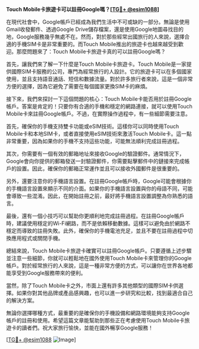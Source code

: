 **Touch Mobile卡旅遊卡可以註冊Google嗎？[[TG💪+ @esim1088](https://t.me/s/esim1088)]**

在現代社會中，Google帳戶已經成為我們生活中不可或缺的一部分。無論是使用Gmail收發郵件、透過Google Drive儲存檔案，還是使用Google地圖尋找目的地，Google服務幾乎無處不在。然而，對於那些經常出國旅行的人來說，選擇合適的手機SIM卡是非常重要的。而Touch Mobile推出的旅遊卡也越來越受到歡迎。那麼問題來了：Touch Mobile卡旅遊卡真的可以註冊Google嗎？

首先，讓我們來了解一下什麼是Touch Mobile卡旅遊卡。Touch Mobile是一家提供國際SIM卡服務的公司，專門為經常旅行的人設計。它的旅遊卡可以在多個國家使用，並且支持語音通話、短信和數據流量。對於許多旅行者來說，這是一個非常方便的選擇，因為它避免了需要在每個國家更換SIM卡的麻煩。

接下來，我們來探討一下這個問題的核心：Touch Mobile卡能否用於註冊Google帳戶。答案是肯定的！只要你有合適的手機和穩定的網路連接，就可以使用Touch Mobile卡來註冊Google帳戶。不過，在實際操作過程中，有一些細節需要注意。

首先，確保你的手機支持雙卡功能或eSIM技術。這樣你可以同時使用Touch Mobile卡和本地SIM卡，或者直接使用eSIM技術來激活Touch Mobile卡。這一點非常重要，因為如果你的手機不支持這些功能，可能無法順利完成註冊過程。

其次，你需要有一個有效的郵箱地址來接收Google的驗證郵件。通常情況下，Google會向你提供的郵箱發送一封驗證郵件，你需要點擊郵件中的鏈接來完成帳戶的設置。因此，確保你的郵箱正常運作並且可以接收外國郵件是很重要的。

另外，還要注意你的手機語言設置。在註冊Google帳戶時，Google可能會根據你的手機語言設置來顯示不同的介面。如果你的手機語言設置與你的母語不同，可能會導致一些混淆。因此，在開始註冊之前，最好將手機語言設置調整為你熟悉的語言。

最後，還有一個小技巧可以幫助你更順利地完成註冊過程。在註冊Google帳戶時，建議使用穩定的Wi-Fi網路，而不是依賴移動數據。這樣可以避免由於網路不穩定而導致的註冊失敗。此外，確保你的手機電池充足，並且不要在註冊過程中切換應用程式或關閉手機。

總結來說，Touch Mobile卡旅遊卡確實可以註冊Google帳戶。只要遵循上述步驟並注意一些細節，你就可以輕鬆地在國外使用Touch Mobile卡來管理你的Google帳戶。對於經常旅行的人來說，這是一種非常方便的方式，可以讓你在世界各地都能享受到Google服務帶來的便利。

當然，除了Touch Mobile卡之外，市面上還有許多其他類型的國際SIM卡供選擇。如果你對其他品牌或產品感興趣，也可以進一步研究和比較，找到最適合自己的解決方案。

無論你選擇哪種方式，最重要的是確保你的手機設備和網路環境能夠支持Google帳戶的註冊和使用。希望這篇文章能幫助到那些正在考慮使用Touch Mobile卡旅遊卡的讀者們。祝大家旅行愉快，並能在國外暢享Google服務！

[[TG💪+ @esim1088](https://t.me/s/esim1088) ![Image](https://i.postimg.cc/4NQfJmqS/Snipaste-2025-05-13-00-14-12.png)]